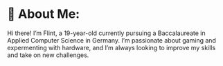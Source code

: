 # 💫 About Me:
Hi there! I’m Flint, a 19-year-old currently pursuing a Baccalaureate in Applied Computer Science in Germany. I’m passionate about gaming and expermenting with hardware, and I’m always looking to improve my skills and take on new challenges.
